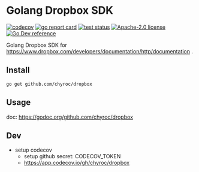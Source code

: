 # Golang Dropbox SDK

[![codecov](https://codecov.io/gh/chyroc/dropbox/branch/master/graph/badge.svg?token=Z73T6YFF80)](https://codecov.io/gh/chyroc/dropbox)
[![go report card](https://goreportcard.com/badge/github.com/chyroc/dropbox "go report card")](https://goreportcard.com/report/github.com/chyroc/dropbox)
[![test status](https://github.com/chyroc/dropbox/actions/workflows/ci.yml/badge.svg)](https://github.com/chyroc/dropbox/actions)
[![Apache-2.0 license](https://img.shields.io/badge/License-Apache%202.0-brightgreen.svg)](https://opensource.org/licenses/Apache-2.0)
[![Go.Dev reference](https://img.shields.io/badge/go.dev-reference-blue?logo=go&logoColor=white)](https://pkg.go.dev/github.com/chyroc/dropbox)

Golang Dropbox SDK for https://www.dropbox.com/developers/documentation/http/documentation .

## Install

```shell
go get github.com/chyroc/dropbox
```

## Usage

doc: https://godoc.org/github.com/chyroc/dropbox

## Dev

- setup codecov
  - setup github secret: CODECOV_TOKEN
  - https://app.codecov.io/gh/chyroc/dropbox
